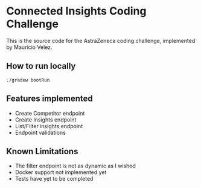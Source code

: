 
# Connected Insights Coding Challenge

This is the source code for the AstraZeneca coding challenge, implemented by Mauricio Velez.




## How to run locally
```
./gradew bootRun
 ```
## Features implemented

- Create Competitor endpoint
- Create Insights endpoint
- List/Filter insights endpoint
- Endpoint validations


## Known Limitations
- The filter endpoint is not as dynamic as I wished
- Docker support not implemented yet
- Tests have yet to be completed
